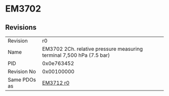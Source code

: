 # EM3702

## Revisions
<table>
<tr>
<td>Revision</td>
<td>r0</td>
</tr>
<tr>
<td>Name</td>
<td>EM3702  2Ch. relative pressure measuring terminal 7,500 hPa (7.5 bar)</td>
</tr>
<tr>
<td>PID</td>
<td>0x0e763452</td>
</tr>
<tr>
<td>Revision No</td>
<td>0x00100000</td>
</tr>
<tr>
<td>Same PDOs as</td>
<td><a href="EM3712.md">EM3712 r0</a></td>
</tr>
</table>
